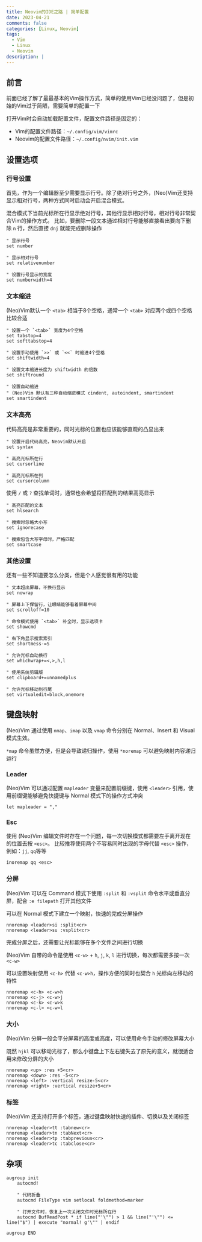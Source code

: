 ```yaml
---
title: Neovim的IDE之路 | 简单配置
date: 2023-04-21
comments: false
categories: [Linux, Neovim]
tags:
  - Vim
  - Linux
  - Neovim
description: |
---
```


## 前言

前面已经了解了最最基本的Vim操作方式，简单的使用Vim已经没问题了，但是初始的Vim过于简陋，需要简单的配置一下

打开Vim时会自动加载配置文件，配置文件路径是固定的：
- Vim的配置文件路径：`~/.config/vim/vimrc`
- Neovim的配置文件路径：`~/.config/nvim/init.vim`

## 设置选项

### 行号设置

首先，作为一个编辑器至少需要显示行号。除了绝对行号之外，(Neo)Vim还支持显示相对行号，两种方式同时启动会开启混合模式。

混合模式下当前光标所在行显示绝对行号，其他行显示相对行号，相对行号非常契合Vim的操作方式。
比如，要删除一段文本通过相对行号能够直接看出要向下删除 `n` 行，然后直接 `dnj` 就能完成删除操作

```vim
" 显示行号
set number

" 显示相对行号
set relativenumber

" 设置行号显示的宽度
set numberwidth=4
```

### 文本缩进

(Neo)Vim默认一个 `<tab>` 相当于8个空格，通常一个 `<tab>` 对应两个或四个空格比较合适

```vim
" 设置一个 `<tab>` 宽度为4个空格
set tabstop=4
set softtabstop=4

" 设置手动使用 `>>` 或 `<<` 时缩进4个空格
set shiftwidth=4

" 设置文本缩进长度为 shiftwidth 的倍数
set shiftround

" 设置自动缩进
" (Neo)Vim 默认有三种自动缩进模式 cindent, autoindent, smartindent
set smartindent
```

### 文本高亮

代码高亮是非常重要的，同时光标的位置也应该能够直观的凸显出来

```vim
" 设置开启代码高亮，Neovim默认开启
set syntax

" 高亮光标所在行
set cursorline

" 高亮光标所在列
set cursorcolumn
```

使用 `/` 或 `?` 查找单词时，通常也会希望将匹配到的结果高亮显示

```vim
" 高亮匹配的文本
set hlsearch

" 搜索时忽略大小写
set ignorecase

" 搜索包含大写字母时，严格匹配
set smartcase
```

### 其他设置

还有一些不知道要怎么分类，但是个人感觉很有用的功能

```vim
" 文本超出屏幕，不换行显示
set nowrap

" 屏幕上下保留行，让眼睛能够看着屏幕中间
set scrolloff=10

" 命令模式使用 `<tab>` 补全时，显示选项卡
set showcmd

" 右下角显示搜索索引
set shortmess-=S

" 允许光标自动换行
set whichwrap+=<,>,h,l

" 使用系统剪辑版
set clipboard+=unnamedplus

" 允许光标移动到行尾
set virtualedit=block,onemore
```

## 键盘映射

(Neo)Vim 通过使用 `nmap`、`imap` 以及 `vmap` 命令分别在 Normal、Insert 和 Visual 模式生效。

`*map` 命令虽然方便，但是会导致递归操作，使用 `*noremap` 可以避免映射内容递归运行

### Leader

(Neo)Vim 可以通过配置 `mapleader` 变量来配置前缀键，使用 `<leader>` 引用，使用前缀键能够避免快捷键与 Normal 模式下的操作方式冲突

```vim
let mapleader = ","
```

### Esc

使用 (Neo)Vim 编辑文件时存在一个问题，每一次切换模式都需要左手离开现在的位置去按 `<esc>`。
比较推荐使用两个不容易同时出现的字母代替 `<esc>` 操作，例如：`jj`, `qq`等等

```vim
inoremap qq <esc>
```

### 分屏

(Neo)Vim 可以在 Command 模式下使用 `:split` 和 `:vsplit` 命令水平或垂直分屏，配合 `:e filepath` 打开其他文件

可以在 Normal 模式下建立一个映射，快速的完成分屏操作

```vim
nnoremap <leader>si :split<cr>
nnoremap <leader>su :vsplit<cr> 
```

完成分屏之后，还需要让光标能够在多个文件之间进行切换

(Neo)Vim 自带的命令是使用 `<c-w>` + `h`, `j`, `k`, `l` 进行切换，每次都需要多按一次 `<c-w>`

可以设置映射使用 `<c-h>` 代替 `<c-w>h`，操作方便的同时也契合 `h` 光标向左移动的特性

```vim
nnoremap <c-h> <c-w>h
nnoremap <c-j> <c-w>j
nnoremap <c-k> <c-w>k
nnoremap <c-l> <c-w>l
```

### 大小

(Neo)Vim 分屏一般会平分屏幕的高度或高度，可以使用命令手动的修改屏幕大小

既然 `hjkl` 可以移动光标了，那么小键盘上下左右键失去了原先的意义，就很适合用来修改分屏的大小

```vim
nnoremap <up> :res +5<cr>
nnoremap <down> :res -5<cr>
nnoremap <left> :vertical resize-5<cr>
nnoremap <right> :vertical resize+5<cr>
```

### 标签

(Neo)Vim 还支持打开多个标签，通过键盘映射快速的插件、切换以及关闭标签

```vim
nnoremap <leader>tt :tabnew<cr>
nnoremap <leader>tn :tabNext<cr>
nnoremap <leader>tp :tabprevious<cr>
nnoremap <leader>tc :tabclose<cr>
```

## 杂项

```vim
augroup init
	autocmd!

	" 代码折叠
	autocmd FileType vim setlocal foldmethod=marker

	" 打开文件时，恢复上一次关闭文件时光标所在行
	autocmd BufReadPost * if line("'\"") > 1 && line("'\"") <= line("$") | execute "normal! g'\"" | endif

augroup END
```
